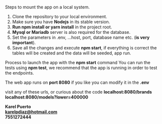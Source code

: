 Steps to mount the app on a local system.

1. Clone the repository to your local environment.
2. Make sure you have **Nodejs** in its stable version.
3. **Run npm install or yarn install** in the project root.
4. **Mysql or Mariadb** server is also required for the database.
5. Set the parameters in .env, ...host, port, database name etc. (**is very important**).
6. Save all the changes and execute **npm start**, if everything is correct the tables will be created and the data will be seeded, app run.

Process to launch the app with the **npm start** command
You can run the tests using **npm test**, we recommend that the app is running in order to test the endpoints.

The web app runs on **port 8080** if you like you can modify it in the **.env**

visit any of these urls, or curious about the code
**localhost:8080/brands  
localhost:8080/models?lower=400000**  

**Karel Puerto**  
**karelpdiaz@hotmail.com**  
**7551272444**  